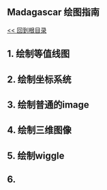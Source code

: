 Madagascar 绘图指南
----
[<< 回到根目录]
## 1. 绘制等值线图

## 2. 绘制坐标系统

## 3. 绘制普通的image

## 4. 绘制三维图像

## 5. 绘制wiggle

## 6. 
    
    
[<< 回到根目录]: ./README.md